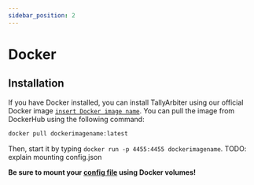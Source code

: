 ```yaml
---
sidebar_position: 2
---
```


# Docker
## Installation
If you have Docker installed, you can install TallyArbiter using our official Docker image [`insert Docker image name`](https://hub.docker.com/r/matteogheza/tallyarbitertestimage).
You can pull the image from DockerHub using the following command:
```bash
docker pull dockerimagename:latest
```

Then, start it by typing `docker run -p 4455:4455 dockerimagename`.
TODO: explain mounting config.json

**Be sure to mount your [config file](#configuration) using Docker volumes!**
